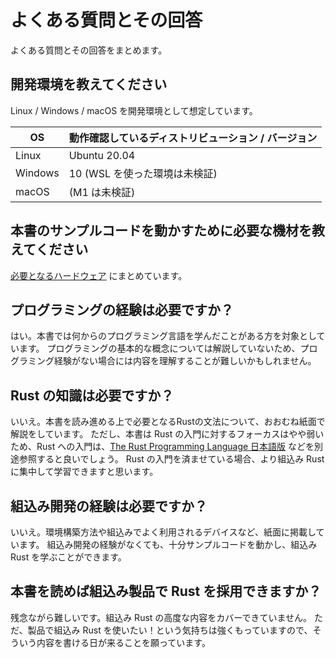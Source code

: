 # よくある質問とその回答

よくある質問とその回答をまとめます。

## 開発環境を教えてください

Linux / Windows / macOS を開発環境として想定しています。

| OS | 動作確認しているディストリビューション / バージョン |
| --- | --- |
| Linux | Ubuntu 20.04 |
| Windows | 10 (WSL を使った環境は未検証) |
| macOS | (M1 は未検証) |

## 本書のサンプルコードを動かすために必要な機材を教えてください

[必要となるハードウェア](./hardware_requirements.md) にまとめています。

## プログラミングの経験は必要ですか？

はい。本書では何からのプログラミング言語を学んだことがある方を対象としています。
プログラミングの基本的な概念については解説していないため、プログラミング経験がない場合には内容を理解することが難しいかもしれません。

## Rust の知識は必要ですか？

いいえ。本書を読み進める上で必要となるRustの文法について、おおむね紙面で解説をしています。
ただし、本書は Rust の入門に対するフォーカスはやや弱いため、Rust への入門は、[The Rust Programming Language 日本語版](https://doc.rust-jp.rs/book-ja/) などを別途参照すると良いでしょう。
Rust の入門を済ませている場合、より組込み Rust に集中して学習できますと思います。

## 組込み開発の経験は必要ですか？

いいえ。環境構築方法や組込みでよく利用されるデバイスなど、紙面に掲載しています。
組込み開発の経験がなくても、十分サンプルコードを動かし、組込み Rust を学ぶことができます。

## 本書を読めば組込み製品で Rust を採用できますか？

残念ながら難しいです。組込み Rust の高度な内容をカバーできていません。
ただ、製品で組込み Rust を使いたい！という気持ちは強くもっていますので、そういう内容を書ける日が来ることを願っています。
